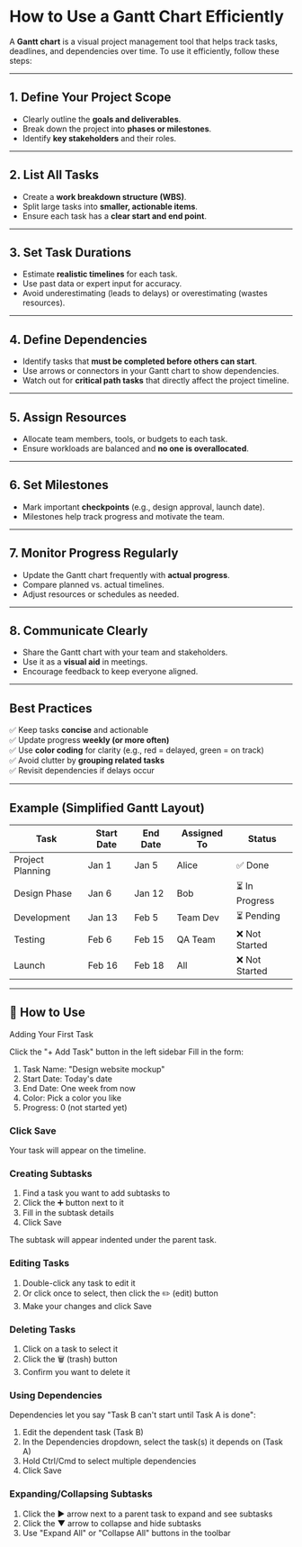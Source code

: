 # How to Use a Gantt Chart Efficiently

A **Gantt chart** is a visual project management tool that helps track tasks, deadlines, and dependencies over time. To use it efficiently, follow these steps:

---

## 1. Define Your Project Scope
- Clearly outline the **goals and deliverables**.
- Break down the project into **phases or milestones**.
- Identify **key stakeholders** and their roles.

---

## 2. List All Tasks
- Create a **work breakdown structure (WBS)**.
- Split large tasks into **smaller, actionable items**.
- Ensure each task has a **clear start and end point**.

---

## 3. Set Task Durations
- Estimate **realistic timelines** for each task.
- Use past data or expert input for accuracy.
- Avoid underestimating (leads to delays) or overestimating (wastes resources).

---

## 4. Define Dependencies
- Identify tasks that **must be completed before others can start**.
- Use arrows or connectors in your Gantt chart to show dependencies.
- Watch out for **critical path tasks** that directly affect the project timeline.

---

## 5. Assign Resources
- Allocate team members, tools, or budgets to each task.
- Ensure workloads are balanced and **no one is overallocated**.

---

## 6. Set Milestones
- Mark important **checkpoints** (e.g., design approval, launch date).
- Milestones help track progress and motivate the team.

---

## 7. Monitor Progress Regularly
- Update the Gantt chart frequently with **actual progress**.
- Compare planned vs. actual timelines.
- Adjust resources or schedules as needed.

---

## 8. Communicate Clearly
- Share the Gantt chart with your team and stakeholders.
- Use it as a **visual aid** in meetings.
- Encourage feedback to keep everyone aligned.


---

## Best Practices
✅ Keep tasks **concise** and actionable  
✅ Update progress **weekly (or more often)**  
✅ Use **color coding** for clarity (e.g., red = delayed, green = on track)  
✅ Avoid clutter by **grouping related tasks**  
✅ Revisit dependencies if delays occur  

---

## Example (Simplified Gantt Layout)

| Task              | Start Date | End Date   | Assigned To | Status     |
|-------------------|------------|------------|-------------|------------|
| Project Planning  | Jan 1      | Jan 5      | Alice       | ✅ Done     |
| Design Phase      | Jan 6      | Jan 12     | Bob         | ⏳ In Progress |
| Development       | Jan 13     | Feb 5      | Team Dev    | ⏳ Pending |
| Testing           | Feb 6      | Feb 15     | QA Team     | ❌ Not Started |
| Launch            | Feb 16     | Feb 18     | All         | ❌ Not Started |

---

## 📖 How to Use
Adding Your First Task

Click the "+ Add Task" button in the left sidebar
Fill in the form:

1. Task Name: "Design website mockup"
2. Start Date: Today's date
3. End Date: One week from now
4. Color: Pick a color you like
5. Progress: 0 (not started yet)


### Click Save

Your task will appear on the timeline.

### Creating Subtasks

1. Find a task you want to add subtasks to
2. Click the ➕ button next to it
3. Fill in the subtask details
4. Click Save

The subtask will appear indented under the parent task.

### Editing Tasks

1. Double-click any task to edit it
2. Or click once to select, then click the ✏️ (edit) button
3. Make your changes and click Save

### Deleting Tasks

1. Click on a task to select it
2. Click the 🗑️ (trash) button
3. Confirm you want to delete it

### Using Dependencies

Dependencies let you say "Task B can't start until Task A is done":

1. Edit the dependent task (Task B)
2. In the Dependencies dropdown, select the task(s) it depends on (Task A)
3. Hold Ctrl/Cmd to select multiple dependencies
4. Click Save

### Expanding/Collapsing Subtasks

1. Click the ▶ arrow next to a parent task to expand and see subtasks
2. Click the ▼ arrow to collapse and hide subtasks
3. Use "Expand All" or "Collapse All" buttons in the toolbar
